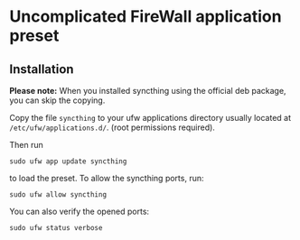 Uncomplicated FireWall application preset
===================
Installation
-----------
**Please note:** When you installed syncthing using the official deb package, you can skip the copying.

Copy the file `syncthing` to your ufw applications directory usually located at `/etc/ufw/applications.d/`. (root permissions required).

Then run
```
sudo ufw app update syncthing
```
to load the preset.
To allow the syncthing ports, run:
```
sudo ufw allow syncthing
```
You can also verify the opened ports:
```
sudo ufw status verbose
```
